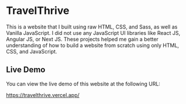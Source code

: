 # TravelThrive

This is a website that I built using raw HTML, CSS, and Sass, as well as Vanilla JavaScript. I did not use any JavaScript UI libraries like React JS, Angular JS, or Next JS. These projects helped me gain a better understanding of how to build a website from scratch using only HTML, CSS, and JavaScript.

## Live Demo

You can view the live demo of this website at the following URL:

https://travelthrive.vercel.app/



